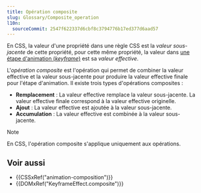 ```yaml
---
title: Opération composite
slug: Glossary/Composite_operation
l10n:
  sourceCommit: 2547f622337d6cbf8c3794776b17ed377d6aad57
---
```


En CSS, la valeur d'une propriété dans une règle CSS est la _valeur sous-jacente_ de cette propriété, pour cette même propriété, la valeur dans [une étape d'animation (<i lang="en">keyframe</i>)](/fr/docs/Web/CSS/@keyframes) est sa _valeur effective_.

L'_opération composite_ est l'opération qui permet de combiner la valeur effective et la valeur sous-jacente pour produire la valeur effective finale pour l'étape d'animation. Il existe trois types d'opérations composites&nbsp;:

- **Remplacement**&nbsp;: La valeur effective remplace la valeur sous-jacente. La valeur effective finale correspond à la valeur effective originelle.
- **Ajout**&nbsp;: La valeur effective est ajoutée à la valeur sous-jacente.
- **Accumulation**&nbsp;: La valeur effective est combinée à la valeur sous-jacente.

> [!NOTE]
> En CSS, l'opération composite s'applique uniquement aux opérations.

## Voir aussi

- {{CSSxRef("animation-composition")}}
- {{DOMxRef("KeyframeEffect.composite")}}
